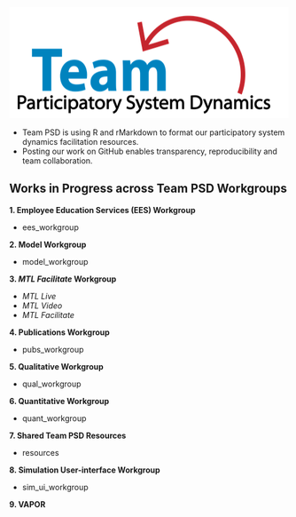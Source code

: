<img src = "https://github.com/lzim/teampsd/blob/teampsd_style/teampsd_logo/team_psd_logo_sm.png"
     height = "200" width = "600">  

* Team PSD is using R and rMarkdown to format our participatory system dynamics facilitation resources.
* Posting our work on GitHub enables transparency, reproducibility and team collaboration.

## Works in Progress across Team PSD Workgroups
**1. Employee Education Services (EES) Workgroup**
- ees_workgroup

**2. Model Workgroup**
- model_workgroup

**3. *MTL Facilitate* Workgroup**
  + *MTL Live*
  + *MTL Video*
  + *MTL Facilitate*
  
**4. Publications Workgroup**
- pubs_workgroup

**5. Qualitative Workgroup**
- qual_workgroup

**6. Quantitative Workgroup**
- quant_workgroup

**7. Shared Team PSD Resources**
- resources

**8. Simulation User-interface Workgroup**
- sim_ui_workgroup

**9. VAPOR**
